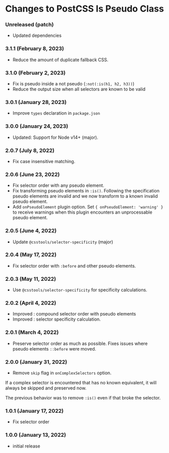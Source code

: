# Changes to PostCSS Is Pseudo Class

### Unreleased (patch)

- Updated dependencies

### 3.1.1 (February 8, 2023)

- Reduce the amount of duplicate fallback CSS.

### 3.1.0 (February 2, 2023)

- Fix is pseudo inside a not pseudo (`:not(:is(h1, h2, h3))`)
- Reduce the output size when all selectors are known to be valid

### 3.0.1 (January 28, 2023)

- Improve `types` declaration in `package.json`

### 3.0.0 (January 24, 2023)

- Updated: Support for Node v14+ (major).

### 2.0.7 (July 8, 2022)

- Fix case insensitive matching.

### 2.0.6 (June 23, 2022)

- Fix selector order with any pseudo element.
- Fix transforming pseudo elements in `:is()`. Following the specification pseudo elements are invalid and we now transform to a known invalid pseudo element.
- Add `onPseudoElement` plugin option. Set `{ onPseudoElement: 'warning' }` to receive warnings when this plugin encounters an unprocessable pseudo element.

### 2.0.5 (June 4, 2022)

- Update `@csstools/selector-specificity` (major)

### 2.0.4 (May 17, 2022)

- Fix selector order with `:before` and other pseudo elements.

### 2.0.3 (May 11, 2022)

- Use `@csstools/selector-specificity` for specificity calculations.

### 2.0.2 (April 4, 2022)

- Improved : compound selector order with pseudo elements
- Improved : selector specificity calculation.

### 2.0.1 (March 4, 2022)

- Preserve selector order as much as possible. Fixes issues where pseudo elements `::before` were moved.

### 2.0.0 (January 31, 2022)

- Remove `skip` flag in `onComplexSelectors` option.

If a complex selector is encountered that has no known equivalent, it will always be skipped and preserved now.

The previous behavior was to remove `:is()` even if that broke the selector.

### 1.0.1 (January 17, 2022)

- Fix selector order

### 1.0.0 (January 13, 2022)

- initial release
